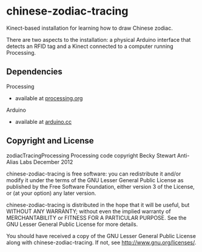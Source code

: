 chinese-zodiac-tracing
======================

Kinect-based installation for learning how to draw Chinese zodiac.

There are two aspects to the installation: a physical Arduino interface that
detects an RFID tag and a Kinect connected to a computer running Processing.


Dependencies
----------------------
Processing
- available at [processing.org](http://processing.org) 

Arduino
- available at [arduino.cc](http://arduino.cc)



Copyright and License
----------------------

zodiacTracingProcessing
Processing code copyright Becky Stewart 
Anti-Alias Labs
December 2012 


chinese-zodiac-tracing is free software: you can redistribute it and/or modify
it under the terms of the GNU Lesser General Public License as published by
the Free Software Foundation, either version 3 of the License, or 
(at your option) any later version.

chinese-zodiac-tracing is distributed in the hope that it will be useful,
but WITHOUT ANY WARRANTY; without even the implied warranty of
MERCHANTABILITY or FITNESS FOR A PARTICULAR PURPOSE.  See the
GNU Lesser General Public License for more details.

You should have received a copy of the GNU Lesser General Public License
along with chinese-zodiac-tracing.  If not, see <http://www.gnu.org/licenses/>.